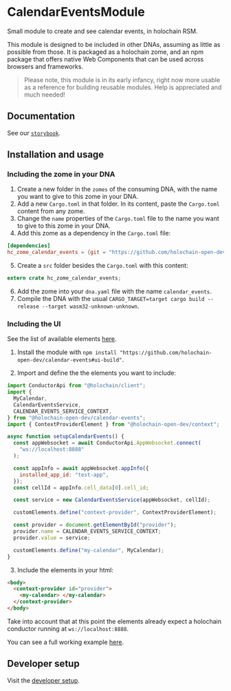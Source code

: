 # CalendarEventsModule

Small module to create and see calendar events, in holochain RSM.

This module is designed to be included in other DNAs, assuming as little as possible from those. It is packaged as a holochain zome, and an npm package that offers native Web Components that can be used across browsers and frameworks.

> Please note, this module is in its early infancy, right now more usable as a reference for building reusable modules. Help is appreciated and much needed!

## Documentation

See our [`storybook`](https://holochain-open-dev.github.io/calendar-events).

## Installation and usage

### Including the zome in your DNA

1. Create a new folder in the `zomes` of the consuming DNA, with the name you want to give to this zome in your DNA.
2. Add a new `Cargo.toml` in that folder. In its content, paste the `Cargo.toml` content from any zome.
3. Change the `name` properties of the `Cargo.toml` file to the name you want to give to this zome in your DNA.
4. Add this zome as a dependency in the `Cargo.toml` file:

```toml
[dependencies]
hc_zome_calendar_events = {git = "https://github.com/holochain-open-dev/calendar-events", package = "hc_zome_calendar_events"}
```

5. Create a `src` folder besides the `Cargo.toml` with this content:

```rust
extern crate hc_zome_calendar_events;
```

6. Add the zome into your `dna.yaml` file with the name `calendar_events`.
7. Compile the DNA with the usual `CARGO_TARGET=target cargo build --release --target wasm32-unknown-unknown`.

### Including the UI

See the list of available elements [here](https://holochain-open-dev.github.io/calendar-events).

1. Install the module with `npm install "https://github.com/holochain-open-dev/calendar-events#ui-build"`.

2. Import and define the the elements you want to include:

```js
import ConductorApi from "@holochain/client";
import {
  MyCalendar,
  CalendarEventsService,
  CALENDAR_EVENTS_SERVICE_CONTEXT,
} from "@holochain-open-dev/calendar-events";
import { ContextProviderElement } from "@holochain-open-dev/context";

async function setupCalendarEvents() {
  const appWebsocket = await ConductorApi.AppWebsocket.connect(
    "ws://localhost:8888"
  );

  const appInfo = await appWebsocket.appInfo({
    installed_app_id: "test-app",
  });
  const cellId = appInfo.cell_data[0].cell_id;

  const service = new CalendarEventsService(appWebsocket, cellId);

  customElements.define("context-provider", ContextProviderElement);

  const provider = document.getElementById("provider");
  provider.name = CALENDAR_EVENTS_SERVICE_CONTEXT;
  provider.value = service;

  customElements.define("my-calendar", MyCalendar);
}
```

3. Include the elements in your html:

```html
<body>
  <context-provider id="provider">
    <my-calendar> </my-calendar>
  </context-provider>
</body>
```

Take into account that at this point the elements already expect a holochain conductor running at `ws://localhost:8888`.

You can see a full working example [here](/ui/demo/index.html).

## Developer setup

Visit the [developer setup](/dev-setup.md).
